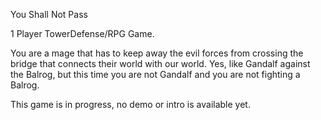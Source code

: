 You Shall Not Pass

1 Player TowerDefense/RPG Game.

You are a mage that has to keep away the evil forces from crossing the bridge that connects their world with our world. Yes, like Gandalf against the Balrog, but this time you are not Gandalf and you are not fighting a Balrog.

This game is in progress, no demo or intro is available yet.